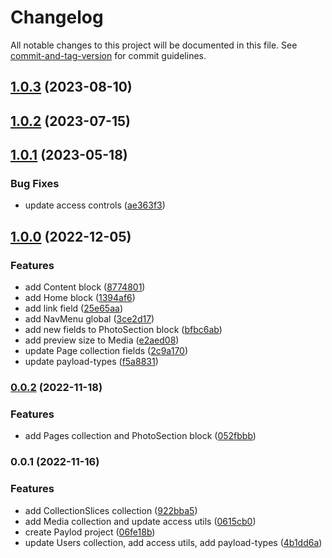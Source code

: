 # Changelog

All notable changes to this project will be documented in this file. See [commit-and-tag-version](https://github.com/absolute-version/commit-and-tag-version) for commit guidelines.

## [1.0.3](https://github.com/hjbugajski/marco-santana-payload/compare/v1.0.2...v1.0.3) (2023-08-10)

## [1.0.2](https://github.com/hjbugajski/marco-santana-payload/compare/v1.0.1...v1.0.2) (2023-07-15)

## [1.0.1](https://github.com/hjbugajski/marco-santana-payload/compare/v1.0.0...v1.0.1) (2023-05-18)

### Bug Fixes

- update access controls ([ae363f3](https://github.com/hjbugajski/marco-santana-payload/commit/ae363f34ace5b541337655c11fc99ee473949a1f))

## [1.0.0](https://github.com/hjbugajski/marco-santana-payload/compare/v0.0.2...v1.0.0) (2022-12-05)

### Features

- add Content block ([8774801](https://github.com/hjbugajski/marco-santana-payload/commit/8774801d622fc8426c7bd7ddf918c0d12e95a48c))
- add Home block ([1394af6](https://github.com/hjbugajski/marco-santana-payload/commit/1394af61a98446c5d3272c0759ef99ad6c7ac44a))
- add link field ([25e65aa](https://github.com/hjbugajski/marco-santana-payload/commit/25e65aa344f4616f47eedf93a0a112149aca1443))
- add NavMenu global ([3ce2d17](https://github.com/hjbugajski/marco-santana-payload/commit/3ce2d170a5054492993fd19ee23490ec8c11d61a))
- add new fields to PhotoSection block ([bfbc6ab](https://github.com/hjbugajski/marco-santana-payload/commit/bfbc6abaeae0f1b0a623fc7b3c25b529656c7776))
- add preview size to Media ([e2aed08](https://github.com/hjbugajski/marco-santana-payload/commit/e2aed088fa5bce402e430693b053c93b9b050384))
- update Page collection fields ([2c9a170](https://github.com/hjbugajski/marco-santana-payload/commit/2c9a170845909ed25c0512dcae5d8fe9143f938a))
- update payload-types ([f5a8831](https://github.com/hjbugajski/marco-santana-payload/commit/f5a88310280c390253b91e0375c872c90adb0d32))

### [0.0.2](https://github.com/marco-santana/payload-cms/compare/v0.0.1...v0.0.2) (2022-11-18)

### Features

- add Pages collection and PhotoSection block ([052fbbb](https://github.com/marco-santana/payload-cms/commit/052fbbba1d09725c1dfec3e80770c7106e0c1517))

### 0.0.1 (2022-11-16)

### Features

- add CollectionSlices collection ([922bba5](https://github.com/marco-santana/payload-cms/commit/922bba5ef7412669fb48e15ac0a8d09473ee3d3d))
- add Media collection and update access utils ([0615cb0](https://github.com/marco-santana/payload-cms/commit/0615cb0697b5da86c0bb460129ba70c31981e416))
- create Paylod project ([06fe18b](https://github.com/marco-santana/payload-cms/commit/06fe18b5f17db8c72b668cd98ccd9945106d3ca1))
- update Users collection, add access utils, add payload-types ([4b1dd6a](https://github.com/marco-santana/payload-cms/commit/4b1dd6a63a15c90ac8d74a9c81022d49a49020fc))
